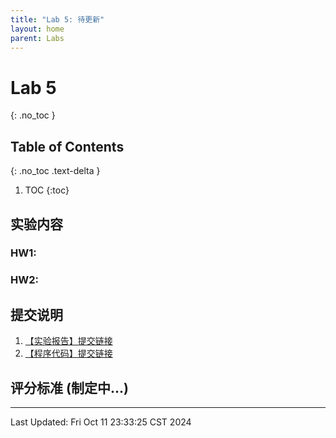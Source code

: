 ```yaml
---
title: "Lab 5: 待更新"
layout: home
parent: Labs
---
```


# Lab 5
{: .no_toc }

## Table of Contents
{: .no_toc .text-delta }

1. TOC
{:toc}

## 实验内容
### HW1: 

### HW2: 

## 提交说明

1. [【实验报告】提交链接](https://znas.cn/AppH5/share/collection?code=6lX86Ttcl3LxvVEw0FgZfb2tm25Zjd0X0uAsRiqpcrH2O6n5PqoqlWRSkgAcqgKM3&nid=KEYDEMJQGA2DCRKHGJBTS&mode=file&display=list&type=3)
2. [【程序代码】提交链接](#)



## 评分标准 (制定中...)

---

Last Updated: Fri Oct 11 23:33:25 CST 2024




